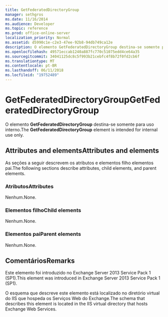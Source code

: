 ```yaml
---
title: GetFederatedDirectoryGroup
manager: sethgros
ms.date: 11/16/2014
ms.audience: Developer
ms.topic: reference
ms.prod: office-online-server
localization_priority: Normal
ms.assetid: d5990c1e-c2e3-47ee-92b8-94db749ca12e
description: O elemento GetFederatedDirectoryGroup destina-se somente para uso interno.
ms.openlocfilehash: 49571eccab1240a887fc770c51075edd4ce64a35
ms.sourcegitcommit: 34041125dc8c5f993b21cebfc4f8b72f0fd2cb6f
ms.translationtype: MT
ms.contentlocale: pt-BR
ms.lasthandoff: 06/11/2018
ms.locfileid: "19752489"
---
```

# <a name="getfederateddirectorygroup"></a><span data-ttu-id="1f335-103">GetFederatedDirectoryGroup</span><span class="sxs-lookup"><span data-stu-id="1f335-103">GetFederatedDirectoryGroup</span></span>

<span data-ttu-id="1f335-104">O elemento **GetFederatedDirectoryGroup** destina-se somente para uso interno.</span><span class="sxs-lookup"><span data-stu-id="1f335-104">The **GetFederatedDirectoryGroup** element is intended for internal use only.</span></span> 

## <a name="attributes-and-elements"></a><span data-ttu-id="1f335-105">Attributes and elements</span><span class="sxs-lookup"><span data-stu-id="1f335-105">Attributes and elements</span></span>

<span data-ttu-id="1f335-106">As seções a seguir descrevem os atributos e elementos filho elementos pai.</span><span class="sxs-lookup"><span data-stu-id="1f335-106">The following sections describe attributes, child elements, and parent elements.</span></span>
  
### <a name="attributes"></a><span data-ttu-id="1f335-107">Atributos</span><span class="sxs-lookup"><span data-stu-id="1f335-107">Attributes</span></span>

<span data-ttu-id="1f335-108">Nenhum.</span><span class="sxs-lookup"><span data-stu-id="1f335-108">None.</span></span>
  
### <a name="child-elements"></a><span data-ttu-id="1f335-109">Elementos filho</span><span class="sxs-lookup"><span data-stu-id="1f335-109">Child elements</span></span>

<span data-ttu-id="1f335-110">Nenhum.</span><span class="sxs-lookup"><span data-stu-id="1f335-110">None.</span></span>
  
### <a name="parent-elements"></a><span data-ttu-id="1f335-111">Elementos pai</span><span class="sxs-lookup"><span data-stu-id="1f335-111">Parent elements</span></span>

<span data-ttu-id="1f335-112">Nenhum.</span><span class="sxs-lookup"><span data-stu-id="1f335-112">None.</span></span>
  
## <a name="remarks"></a><span data-ttu-id="1f335-113">Comentários</span><span class="sxs-lookup"><span data-stu-id="1f335-113">Remarks</span></span>

<span data-ttu-id="1f335-114">Este elemento foi introduzido no Exchange Server 2013 Service Pack 1 (SP1).</span><span class="sxs-lookup"><span data-stu-id="1f335-114">This element was introduced in Exchange Server 2013 Service Pack 1 (SP1).</span></span>
  
<span data-ttu-id="1f335-115">O esquema que descreve este elemento está localizado no diretório virtual do IIS que hospeda os Serviços Web do Exchange.</span><span class="sxs-lookup"><span data-stu-id="1f335-115">The schema that describes this element is located in the IIS virtual directory that hosts Exchange Web Services.</span></span>
  


